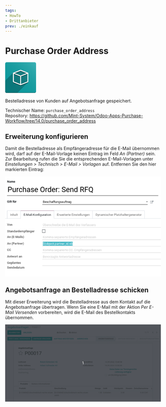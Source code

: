 ```yaml
---
tags:
- HowTo
- Drittanbieter
prev: ./einkauf
---
```

# Purchase Order Address
![icon_oms_box](assets/icon_oms_box.png)

Bestelladresse von Kunden auf Angebotsanfrage gespeichert.

Technischer Name: `purchase_order_address`\
Repository: <https://github.com/Mint-System/Odoo-Apps-Purchase-Workflow/tree/14.0/purchase_order_address>

## Erweiterung konfigurieren

Damit die Bestelladresse als Empfängeradresse für die E-Mail übernommen wird, darf auf der E-Mail-Vorlage keinen Eintrag im Feld *An (Partner)* sein. Zur Bearbeitung rufen die Sie die entsprechenden E-Mail-Vorlagen unter *Einstellungen > Technisch > E-Mail > Vorlagen* auf. Entfernen Sie den hier markierten Eintrag:

![](assets/Purchase%20Order%20Address%20Konfiguration.png)

## Angebotsanfrage an Bestelladresse schicken

Mit dieser Erweiterung wird die Bestelladresse aus dem Kontakt auf die Angebotsanfrage übertragen. Wenn Sie eine E-Mail mit der Aktion *Per E-Mail Versenden* vorbereiten, wird die E-Mail des Bestellkontakts übernommen.

![Purchase Order Address](assets/Purchase%20Order%20Address.gif)


